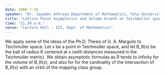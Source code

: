 ```yaml
---
date: 2008-7-16
speaker: "Dr. Jayadev Athreya Department of Mathematics, Yale University"
title: "Lattice Point Asymptotics and Volume Growth on Teichmuller space"
time: "11.30 a.m."
venue: "Lecture Hall - III, Dept. of Mathematics"
---
```

We apply some of the ideas of the Ph.D. Thesis of G. A. Margulis to
Teichmuller space. Let x be a point in Teichmuller space, and let
B_R(x) be the ball of radius R centered at x (with distances measured in
the Teichmuller metric). We obtain asymptotic formulas as R tends to
infinity for the volume of B_R(x), and also for for the
cardinality of the intersection of B_R(x) with an orbit of the
mapping class group.

